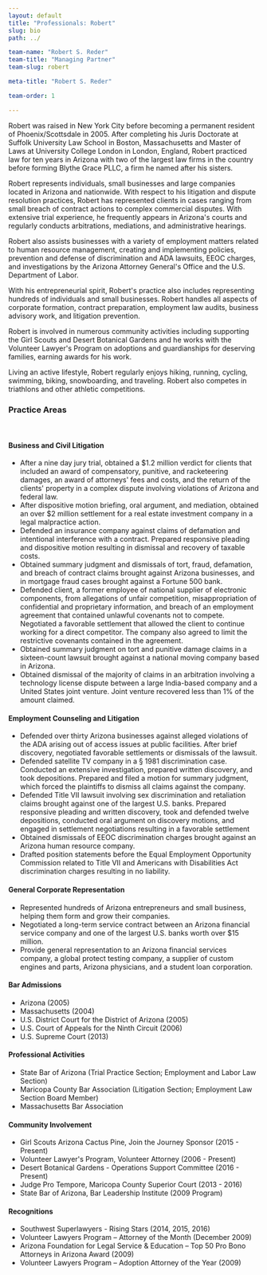 ```yaml
---
layout: default
title: "Professionals: Robert"
slug: bio
path: ../

team-name: "Robert S. Reder" 
team-title: "Managing Partner"
team-slug: robert

meta-title: "Robert S. Reder"

team-order: 1

---
```

<p>Robert was raised in New York City before becoming a permanent resident of Phoenix/Scottsdale in 2005.  After completing his Juris Doctorate at Suffolk University Law School in Boston, Massachusetts and Master of Laws at University College London in London, England, Robert practiced law for ten years in Arizona with two of the largest law firms in the country before forming Blythe Grace PLLC, a firm he named after his sisters.</p>

<p>Robert represents individuals, small businesses and large companies located in Arizona and nationwide. With respect to his litigation and dispute resolution practices, Robert has represented clients in cases ranging from small breach of contract actions to complex commercial disputes. With extensive trial experience, he frequently appears in Arizona's courts and regularly conducts arbitrations, mediations, and administrative hearings.</p>

<p>Robert also assists businesses with a variety of employment matters related to human resource management, creating and implementing policies, prevention and defense of discrimination and ADA lawsuits, EEOC charges, and investigations by the Arizona Attorney General's Office and the U.S. Department of Labor.</p>

<p>With his entrepreneurial spirit, Robert's practice also includes representing hundreds of individuals and small businesses.  Robert handles all aspects of corporate formation, contract preparation, employment law audits, business advisory work, and litigation prevention.</p>

<p>Robert is involved in numerous community activities including supporting the Girl Scouts and Desert Botanical Gardens and he works with the Volunteer Lawyer's Program on adoptions and guardianships for deserving families, earning awards for his work.</p>

<p>Living an active lifestyle, Robert regularly enjoys hiking, running, cycling, swimming, biking, snowboarding, and traveling. Robert also competes in triathlons and other athletic competitions.</p>

<h3>Practice Areas</h3>
<br>
<h4>Business and Civil Litigation</h4>
<ul class="bullets">
    <li>After a nine day jury trial, obtained a $1.2 million verdict for clients that included an award of compensatory, punitive, and racketeering damages, an award of attorneys' fees and costs, and the return of the clients' property in a complex dispute involving violations of Arizona and federal law.</li>
    <li>After dispositive motion briefing, oral argument, and mediation, obtained an over $2 million settlement for a real estate investment company in a legal malpractice action.</li>
    <li>Defended an insurance company against claims of defamation and intentional interference with a contract.  Prepared responsive pleading and dispositive motion resulting in dismissal and recovery of taxable costs.</li>
    <li>Obtained summary judgment and dismissals of tort, fraud, defamation, and breach of contract claims brought against Arizona businesses, and in mortgage fraud cases brought against a Fortune 500 bank.</li>
    <li>Defended client, a former employee of national supplier of electronic components, from allegations of unfair competition, misappropriation of confidential and proprietary information, and breach of an employment agreement that contained unlawful covenants not to compete.  Negotiated a favorable settlement that allowed the client to continue working for a direct competitor.  The company also agreed to limit the restrictive covenants contained in the agreement.</li>
    <li>Obtained summary judgment on tort and punitive damage claims in a sixteen-count lawsuit brought against a national moving company based in Arizona.</li>
    <li>Obtained dismissal of the majority of claims in an arbitration involving a technology license dispute between a large India-based company and a United States joint venture.  Joint venture recovered less than 1% of the amount claimed.</li>
</ul>

<h4>Employment Counseling and Litigation</h4>
<ul class="bullets">
    <li>Defended over thirty Arizona businesses against alleged violations of the ADA arising out of access issues at public facilities.  After brief discovery, negotiated favorable settlements or dismissals of the lawsuit.</li>
    <li>Defended satellite TV company in a § 1981 discrimination case.  Conducted an extensive investigation, prepared written discovery, and took depositions.  Prepared and filed a motion for summary judgment, which forced the plaintiffs to dismiss all claims against the company.</li>
    <li>Defended Title VII lawsuit involving sex discrimination and retaliation claims brought against one of the largest U.S. banks.  Prepared responsive pleading and written discovery, took and defended twelve depositions, conducted oral argument on discovery motions, and engaged in settlement negotiations resulting in a favorable settlement</li>
    <li>Obtained dismissals of EEOC discrimination charges brought against an Arizona human resource company.</li>
    <li>Drafted position statements before the Equal Employment Opportunity Commission related to Title VII and Americans with Disabilities Act discrimination charges resulting in no liability.</li>
</ul>

<h4>General Corporate Representation</h4>
  <ul class="bullets">
    <li>Represented hundreds of Arizona entrepreneurs and small business, helping them form and grow their companies.</li>
    <li>Negotiated a long-term service contract between an Arizona financial service company and one of the largest U.S. banks worth over $15 million.</li>
    <li>Provide general representation to an Arizona financial services company, a global protect testing company, a supplier of custom engines and parts, Arizona physicians, and a student loan corporation.</li>
</ul>

  <div class="list">

<h4>Bar Admissions</h4>
  <ul class="bullets">
    <li>Arizona (2005)</li>
    <li>Massachusetts (2004)</li>
    <li>U.S. District Court for the District of Arizona (2005)</li>
    <li>U.S. Court of Appeals for the Ninth Circuit (2006)</li>
    <li>U.S. Supreme Court (2013)</li>
</ul>
<h4>Professional Activities</h4>
  <ul class="bullets">
    <li>State Bar of Arizona (Trial Practice Section; Employment and Labor Law Section)</li>
    <li>Maricopa County Bar Association (Litigation Section; Employment Law Section Board Member)</li>
    <li>Massachusetts Bar Association</li>
</ul>
  </div>
  <div class="list">
<h4>Community Involvement</h4>
<ul class="bullets">
    <li>Girl Scouts Arizona Cactus Pine, Join the Journey Sponsor (2015 - Present)</li>
    <li>Volunteer Lawyer's Program, Volunteer Attorney (2006 - Present)</li>
    <li>Desert Botanical Gardens - Operations Support Committee (2016 - Present)</li>
    <li>Judge Pro Tempore, Maricopa County Superior Court (2013 - 2016)</li>
    <li>State Bar of Arizona, Bar Leadership Institute (2009 Program)</li>
</ul>
<h4>Recognitions</h4>
<ul class="bullets">
    <li>Southwest Superlawyers - Rising Stars (2014, 2015, 2016)</li>
    <li>Volunteer Lawyers Program – Attorney of the Month (December 2009)</li>
    <li>Arizona Foundation for Legal Service & Education – Top 50 Pro Bono Attorneys in Arizona Award (2009)</li>
    <li>Volunteer Lawyers Program – Adoption Attorney of the Year (2009)</li>
</ul>
  </div>
